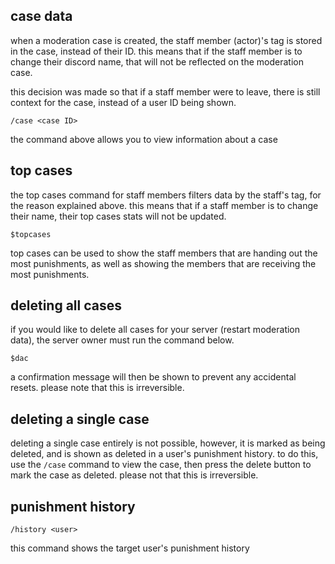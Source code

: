 <script>
  import DocsTemplate from "$lib/components/docs/DocsTemplate.svelte"
</script>

<DocsTemplate title='moderation cases' />

## case data

when a moderation case is created, the staff member (actor)'s tag is stored in the case, instead of their ID. this means that
if the staff member is to change their discord name, that will not be reflected on the moderation case.

this decision was made so that if a staff member were to leave, there is still context for the case, instead of a user ID
being shown.

```
/case <case ID>
```

the command above allows you to view information about a case

## top cases

the top cases command for staff members filters data by the staff's tag, for the reason explained above. this means that if a
staff member is to change their name, their top cases stats will not be updated.

```
$topcases
```

top cases can be used to show the staff members that are handing out the most punishments, as well as showing the members
that are receiving the most punishments.

## deleting all cases

if you would like to delete all cases for your server (restart moderation data), the server owner must run the command below.

```
$dac
```

a confirmation message will then be shown to prevent any accidental resets. please note that this is irreversible.

## deleting a single case

deleting a single case entirely is not possible, however, it is marked as being deleted, and is shown as deleted in a user's
punishment history. to do this, use the `/case` command to view the case, then press the delete button to mark the case as
deleted. please not that this is irreversible.

## punishment history

```
/history <user>
```

this command shows the target user's punishment history
